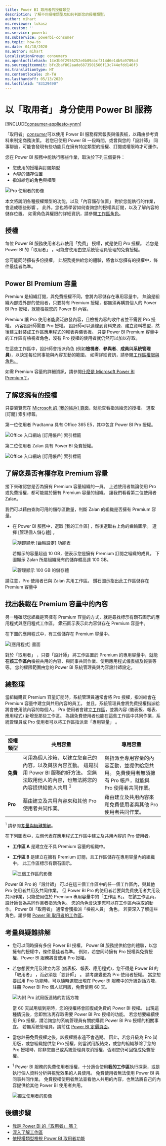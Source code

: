 ```yaml
---
title: Power BI 取用者的授權類型
description: 了解不同授權類型及如何判斷您的授權類型。
author: mihart
ms.reviewer: lukasz
ms.custom: ''
ms.service: powerbi
ms.subservice: powerbi-consumer
ms.topic: how-to
ms.date: 04/18/2020
ms.author: mihart
LocalizationGroup: consumers
ms.openlocfilehash: 14e3b0f2956252e0b09abcf314d6e14b9a9709ad
ms.sourcegitcommit: bfc2baf862aade6873501566f13c744efdd146f3
ms.translationtype: HT
ms.contentlocale: zh-TW
ms.lasthandoff: 05/13/2020
ms.locfileid: "83129490"
---
```

# <a name="using-the-power-bi-service-as-a-consumer"></a>以「取用者」  身分使用 Power BI 服務

[!INCLUDE[consumer-appliesto-ynnn](../includes/consumer-appliesto-ynnn.md)]

「取用者」[*consumer*](end-user-consumer.md)可以使用 Power BI 服務探索報表與儀表板，以藉由參考資料來制定商務決策。 若您已使用 Power BI 一段時間，或曾與您的「設計師」  同事聊過，可能會發現有些功能只在擁有特定類型的授權、訂閱或權限時才可運作。 

您在 Power BI 服務中能執行哪些作業，取決於下列三個要件：
-    您使用的授權與訂閱類型
-    內容的儲存位置
-    指派給您的角色與權限


![Pro 使用者的影像](media/end-user-license/power-bi-questions-small.png)

本文將說明各種授權類型的功能，以及「內容儲存位置」  對於您能執行的作業，會造成哪些影響  。 此外，您也將學習如何查詢您的授權與訂閱，以及了解內容的儲存位置。 如需角色與權限的詳細資訊，請參閱[工作區角色](end-user-workspaces.md)。

## <a name="licenses"></a>授權

每位 Power BI 服務使用者若非使用「免費」  授權，就是使用 *Pro* 授權。 若您是 Power BI 的「取用者」  ，可能會使用由您系統管理員管理的免費授權。 

您可能同時擁有多份授權。  此服務提供給您的體驗，將會以您擁有的授權中，條件最佳者為準。 

## <a name="power-bi-premium-capacity"></a>Power BI Premium 容量

Premium 是組織訂閱，與免費授權不同，會將內容儲存在專用容量中。 無論是組織內部或外部的使用者，只要持有 Premium 授權，都無須再購買個人的 Power BI Pro 授權，就能檢視您的 Power BI 內容。 

Premium 讓 Pro 使用者能廣泛散發內容，且檢視內容的收件者並不需要 Pro 授權。 內容設計師需要 Pro 授權。 設計師可以連線到資料來源、建立資料模型，然後建立封裝成工作區應用程式的報表與儀表板。 只要 Power BI Premium 容量中的工作區有檢視者角色，沒有 Pro 授權的使用者就仍然可以加以存取。

在這些工作區中，設計師會指派角色 (例如**檢視者**、**參與者**、**成員**與**系統管理員**)，以決定每位同事能與內容互動的範圍。 如需詳細資訊，請參閱[工作區權限與角色。](end-user-workspaces.md) 

如需 Premium 容量的詳細資訊，請參閱[什麼是 Microsoft Power BI Premium？](../admin/service-premium-what-is.md)。


## <a name="find-out-which-licenses-you-have"></a>了解您擁有的授權

只要瀏覽您在 [Microsoft 的 [我的帳戶]  頁面](https://portal.office.com/account)，就能查看指派給您的授權。  選取 [訂閱]  索引標籤。


第一位使用者 Pradtanna 具有 Office 365 E5，其中包含 Power BI Pro 授權。

![Office 入口網站 [訂用帳戶] 索引標籤](media/end-user-license/power-bi-license-office.png)

第二位使用者 Zalan 具有 Power BI 免費授權。 

![Office 入口網站 [訂用帳戶] 索引標籤](media/end-user-license/power-bi-license-free.png)

## <a name="find-out-if-you-have-access-to-premium-capacity"></a>了解您是否有權存取 Premium 容量

接下來確認您是否為擁有 Premium 容量組織的一員。 上述使用者無論使用 Pro 或免費授權，都可能屬於擁有 Premium 容量的組織。  讓我們看看第二位使用者 Zalan。  

我們可以藉由查詢可用的儲存區數量，判斷 Zalan 的組織是否擁有 Premium 容量。 

- 在 Power BI 服務中，選取 [我的工作區]  ，然後選取右上角的齒輪圖示。 選擇 [管理個人儲存體]  。

    ![隨即顯示 [齒輪設定] 功能表](media/end-user-license/power-bi-license-personal.png)

    若顯示的容量超過 10 GB，便表示您是擁有 Premium 訂閱之組織的成員。 下圖顯示 Zalan 所屬組織擁有的儲存體高達 100 GB。  

    ![管理顯示 100 GB 的儲存體](media/end-user-license/power-bi-free-capacity.png)

請注意，Pro 使用者已與 Zalan 共用工作區。 鑽石圖示指出此工作區儲存在 Premium 容量中 

## <a name="identify-content-hosted-in-premium-capacity"></a>找出裝載在 Premium 容量中的內容

另一種確認您組織是否擁有 Premium 容量的方式，就是尋找標示有鑽石圖示的應用程式與應用程式工作區。 鑽石圖示表示此內容儲存在 Premium 容量中。 

在下圖的應用程式中，有三個儲存在 Premium 容量中。

![[應用程式] 畫面](media/end-user-license/power-bi-premium.png)

    
對於「取用者」  ，只要「設計師」  將工作區置於 Premium 的專用容量中，就能**在該工作區內**檢視共用的內容、與同事共同作業、使用應用程式儀表板及報表等等。 您的權限範圍由您的 Power BI 系統管理員與內容設計師設定。 

   

## <a name="putting-it-all-together"></a>總整理

當組織購買 Premium 容量訂閱時，系統管理員通常會將 Pro 授權，指派給會在 Premium 容量中建立與共用內容的員工。 並且，系統管理員會將免費授權指派給將會使用該內容的每個人。 Pro 使用者會建立[工作區](end-user-workspaces.md)，並將內容 (儀表板、報表、應用程式) 新增至那些工作區。 為讓免費使用者也能在這些工作區中共同作業，系統管理員或 Pro 使用者可以將工作區指派至「專用容量」  。    
<br>

|授權類型  |共用容量  |專用容量  |
|---------|---------|---------|
|**免費**     |  可用為個人沙箱，以建立您自己的內容，以及與該內容互動。 這是試用 Power BI 服務的好方法。 您無法取用他人的內容，也無法將您的內容提供給他人共用 <sup>1</sup>     |   與指派至專用容量的內容互動，並提供給您共用。 免費使用者無須擁有 Pro 帳戶，就能與 Pro 使用者共同作業。      |
|**Pro**     |  藉由建立及共用內容來和其他 Pro 使用者共同作業。        |  藉由建立及共用內容來和免費使用者與其他 Pro 使用者共同作業。       |


<sup>1</sup> 請參閱[考量與疑難排解](#considerations-and-troubleshooting)。 

在下列圖表中，左側代表在應用程式工作區中建立及共用內容的 Pro 使用者。 

- **工作區 A** 是建立在不具 Premium 容量的組織中。 

- **工作區 B** 是建立在擁有 Premium 訂閱，且工作區儲存在專用容量內的組織中。 此工作區標示有鑽石圖示。  

    ![三個工作區的影像](media/end-user-license/power-bi-dedicated.jpg)

Power BI Pro 的「設計師」  可以在這三個工作區中的任一個工作區內，與其他 Pro 使用者共用及共同作業。 但 Power BI Pro 的使用者若要與免費使用者共用及共同作業，只能使用位於 Premium 專用容量中的「工作區 B」。  在該工作區內，設計師會為共同作業者指派角色。 您的角色會決定您可以在工作區內採取的動作。 Power BI「取用者」  通常會獲指派「檢視人員」  角色。 若要深入了解這些角色，請參閱 [Power BI 取用者的工作區](end-user-workspaces.md)。




## <a name="considerations-and-troubleshooting"></a>考量與疑難排解
- 您可以同時擁有多份 Power BI 授權。 Power BI 服務提供給您的體驗，以您擁有的授權中，條件最佳者為準。 例如，若您同時擁有 Pro 授權與免費授權，Power BI 服務將會使用 Pro 授權。

- 若您想要共用及建立內容 (儀表板、報表、應用程式)，您不得是 Power BI 的「取用者」  ，而必須是「設計師」  。 請考慮變更為 Pro 使用者授權。 當您想要試用 Pro 功能時，可以隨時選取出現在 Power BI 服務中的升級對話方塊，註冊 Power BI Pro 個人試用版，免費使用 60 天。

    ![內附 Pro 試用版連結的對話方塊](media/end-user-license/power-bi-trial.png)

  當 60 天試用版到期時，您的授權將會回復成免費的 Power BI 授權。 出現這種情況後，您即無法再存取需要 Power BI Pro 授權的功能。 若您想要繼續使用 Pro 授權，請洽詢您的系統管理員有關於購買 Power BI Pro 授權的相關事宜。 若無系統管理員，請前往 [Power BI 定價頁面](https://powerbi.microsoft.com/pricing/)。     


- 當您註冊免費授權之後，該授權將永遠不會過期。 因此，若您升級為 Pro 試用版，或您組織提供您 Pro 授權，則當試用版結束，或您的組織移除了您的 Pro 授權時，除非您自己或系統管理員取消授權，否則您仍可回復成免費授權。 

- <sup>1</sup> Power BI 服務的免費使用者授權，十分適合使用**我的工作區**執行探索，或是執行個人資料分析與視覺效果的人員使用。 免費使用者無法使用 Power BI 與同事共同作業。 免費授權使用者無法查看他人共用的內容，也無法將自己的內容提供給其他 Power BI 使用者共用。 

    ![獨立使用者的影像](media/end-user-license/power-bi-free-license.jpg)


## <a name="next-steps"></a>後續步驟
- [我是 Power BI 的「取用者」  嗎？](end-user-consumer.md)    
- [深入了解工作區](end-user-workspaces.md)    
- [依授權類型檢視 Power BI 取用者功能](end-user-features.md)
